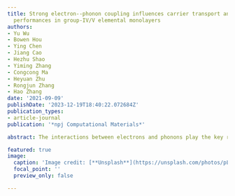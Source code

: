```yaml
---
title: Strong electron--phonon coupling influences carrier transport and thermoelectric
  performances in group-IV/V elemental monolayers
authors:
- Yu Wu
- Bowen Hou
- Ying Chen
- Jiang Cao
- Hezhu Shao
- Yiming Zhang
- Congcong Ma
- Heyuan Zhu
- Rongjun Zhang
- Hao Zhang
date: '2021-09-09'
publishDate: '2023-12-19T18:40:22.072684Z'
publication_types:
- article-journal
publication: '*npj Computational Materials*'

abstract: The interactions between electrons and phonons play the key role in determining the carrier transport properties in semiconductors. In this work, comprehensive investigations on full electron–phonon (el–ph) couplings and their influences on carrier mobility and thermoelectric (TE) performances of 2D group IV and V elemental monolayers are performed, and we also analyze the selection rules on el–ph couplings using group theory. For shallow n/p-dopings in Si, Ge, and Sn, ZA/TA/LO phonon modes dominate the intervalley scatterings. Similarly strong intervalley scatterings via ZA/TO phonon modes can be identified for CBM electrons in P, As, and Sb, and for VBM holes, ZA/TA phonon modes dominate intervalley scatterings in P while LA phonons dominate intravalley scatterings in As and Sb. By considering full el–ph couplings, the TE performance for these two series of monolayers are predicted, which seriously downgrades the thermoelectric figures of merits compared with those predicted by the constant relaxation time approximation.

featured: true
image:
  caption: 'Image credit: [**Unsplash**](https://unsplash.com/photos/pLCdAaMFLTE)'
  focal_point: ''
  preview_only: false

---
```

